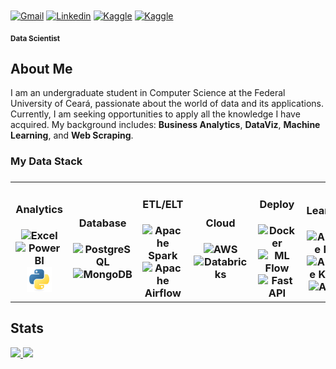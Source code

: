 <div>
  <a href="mailto:fabiio.fiuza@gmail.com"><img align="center" alt="Gmail" height="50" width="50" src="https://img.icons8.com/color/48/gmail-new.png" target="_blank"></a>
  <a href="https://www.linkedin.com/in/fábio-fiúza-7846b2275/"><img align="center" alt="Linkedin" height="50" width="50" src="https://img.icons8.com/color/48/linkedin.png" target="_blank"></a> 
  <a href="https://www.kaggle.com/fbiofiuza"><img align="center" alt="Kaggle" height="50" width="50" src="https://cdn.jsdelivr.net/gh/devicons/devicon@latest/icons/kaggle/kaggle-original-wordmark.svg" target="_blank"></a> 
  <a href="https://www.kaggle.com/fbiofiuza"><img align="center" alt="Kaggle" height="50" width="50" src="https://img.icons8.com/?size=100&id=59ar0n9vAicz&format=png&color=000000" target="_blank"></a> 
<div>

<sub>**Data Scientist**</sub>

## **About Me**

I am an undergraduate student in Computer Science at the Federal University of Ceará, passionate about the world of data and its applications. Currently, I am seeking opportunities to apply all the knowledge I have acquired. My background includes: **Business Analytics**, **DataViz**, **Machine Learning**, and **Web Scraping**.

<h3>My Data Stack<h3>
  
<table>
  <tr>
    <td align="center">
      <h4>Analytics</h4>
      <img src="https://img.icons8.com/color/48/microsoft-excel-2019--v1.png" alt="Excel" width="40" height="40"/>
      <img src="https://img.icons8.com/color/480/power-bi-2021.png" alt="Power BI" width="40" height="40"/>
      <img src="https://raw.githubusercontent.com/devicons/devicon/master/icons/python/python-original.svg" alt="Python" width="40" height="40"/>
    </td>
    <td align="center">
      <h4>Database</h4>
      <img src="https://static-00.iconduck.com/assets.00/postgresql-icon-1987x2048-v2fkmdaw.png" alt="PostgreSQL" width="40" height="40"/>
      <img src="https://cdn.jsdelivr.net/gh/devicons/devicon@latest/icons/mongodb/mongodb-original.svg" alt="MongoDB" width="40" height="40"/>
    </td>
    <td align="center">
      <h4>ETL/ELT</h4>
      <img src="https://images.icon-icons.com/2699/PNG/512/apache_spark_logo_icon_170560.png" alt="Apache Spark" width="40" height="40"/>
      <img src="https://airflow.apache.org/docs/apache-airflow/2.2.2/_images/pin_large.png" alt="Apache Airflow" width="40" height="40"/>
    </td>
    <td align="center">
      <h4>Cloud</h4>
      <img src="https://cdn.jsdelivr.net/gh/devicons/devicon@latest/icons/amazonwebservices/amazonwebservices-plain-wordmark.svg" alt="AWS" width="40" height="40"/>
      <img src="https://asset.brandfetch.io/idSUrLOWbH/idQeSz8UHv.svg?updated=1668081624532" alt="Databricks" width="40" height="40"/>
    </td>
    <td align="center">
      <h4>Deploy</h4>
      <img src="https://img.icons8.com/?size=100&id=cdYUlRaag9G9&format=png&color=000000" alt="Docker" width="40" height="40"/>
      <img src="https://mlflow.org/img/mlflow-black.svg" alt="ML Flow" width="60" height="40"/>
      <img src="https://repository-images.githubusercontent.com/763672847/372af879-faec-44b6-bc50-6f6b770c12f5" alt="FastAPI" width="40" height="40"/>
    </td>
    <td align="center">
      <h4>Learning</h4>
        <img src="https://images.icon-icons.com/2699/PNG/512/apache_nifi_logo_icon_168614.png" alt="Apache NiFi" width="40" height="40"/>
        <img src="https://ashnik-images.s3.amazonaws.com/prod/wp-content/uploads/2021/02/20050854/confluent-blue.png" alt="Apache Kafka" width="40" height="40"/> 
       <img src="https://swimburger.net/media/ppnn3pcl/azure.png" alt="Azure" width="40" height="40"/> 
    </td>
  </tr>
</table>


    


## **Stats**

<div>
<a href="https://github.com/fabio-fiuza">
<img height="180em" src="https://github-readme-stats.vercel.app/api/top-langs/?username=fabio-fiuza&layout=compact&langs_count=10&theme=blueberry&hide_progress=true"/>
<img height="180em" src="https://github-readme-stats.vercel.app/api?username=fabio-fiuza&show_icons=true&theme=blueberry&include_all_commits=true&hide=contribs"/>
</div>
